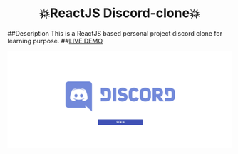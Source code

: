 <h1 align="center"> 💥ReactJS Discord-clone💥 </h1>
##Description This is a ReactJS based personal project discord clone for learning purpose.
##<a href="https://discord-clone-7ad3d.web.app/" target="_blank">LIVE DEMO</a>

![ReactJS Discord-clone Website](discord-img1.png?raw=true "ReactJS Discord-clone Website")






